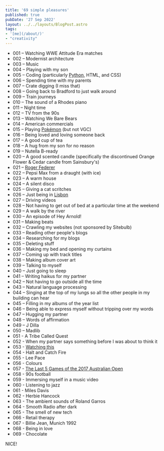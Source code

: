 ```yaml
---
title: '69 simple pleasures'
published: true
pubDate: '27 Sep 2022'
layout: ../../layouts/BlogPost.astro
tags:
- '[me](/about/)'
- "creativity"
---
```


* 001 – Watching WWE Attitude Era matches
* 002 – Modernist architecture
* 003 – Music
* 004 – Playing with my son
* 005 – Coding (particularly [Python](/wiki/tech/python/), HTML, and CSS)
* 006 – Spending time with my parents
* 007 – Crate digging (I miss that)
* 008 – Going back to Bradford to just walk around
* 009 – Train journeys
* 010 – The sound of a Rhodes piano
* 011 – Night time
* 012 – TV from the 90s
* 013 – Watching We Bare Bears
* 014 – American commercials
* 015 – Playing [Pokémon](/wiki/pokemon/) (but not VGC)
* 016 – Being loved and loving someone back
* 017 – A good cup of tea
* 018 – A hug from my son for no reason
* 019 – Nutella B-ready
* 020 – A good scented candle (specifically the discontinued Orange Flower & Cedar candle from Sainsbury's)
* 021 – [Roger Federer](/wiki/sport/roger-federer/)
* 022 – Pepsi Max from a draught (with ice)
* 023 – A warm house
* 024 – A silent disco
* 025 – Giving a cat scritches
* 026 – Just being in [Lisbon](/wiki/lisbon/)
* 027 – Driving videos
* 028 – Not having to get out of bed at a particular time at the weekend
* 029 – A walk by the river
* 030 – An episode of Hey Arnold!
* 031 – Making beats
* 032 – Crawling my websites (not sponsored by Sitebulb)
* 033 – Reading other people's blogs
* 034 – Researching for my blogs
* 035 – Deleting stuff
* 036 – Making my bed and opening my curtains
* 037 – Coming up with track titles
* 038 – Making album cover art
* 039 – Talking to myself
* 040 – Just going to sleep
* 041 – Writing haikus for my partner
* 042 – Not having to go outside all the time
* 043 – Natural language processing
* 044 – Singing at the top of my lungs so all the other people in my building can hear
* 045 – Filling in my albums of the year list
* 046 – Being able to express myself without tripping over my words
* 047 – Hugging my partner
* 048 – Words of affirmation
* 049 – J Dilla
* 050 – Madlib
* 051 - A Tribe Called Quest
* 052 - When my partner says something before I was about to think it
* 053 - [Watching this](/post/boom-tetris-for-jeff/)
* 054 - Halt and Catch Fire
* 055 - Lee Pace
* 056 - Colours
* 057 - [The Last 5 Games of the 2017 Australian Open](/post/the-last-5-games-of-the-2017-australian-open/)
* 058 - 90s football
* 059 - Immersing myself in a music video
* 060 - Listening to jazz
* 061 - Miles Davis
* 062 - Herbie Hancock
* 063 - The ambient sounds of Roland Garros
* 064 - Smooth Radio after dark
* 065 - The smell of new tech
* 066 - Retail therapy
* 067 - Billie Jean, Munich 1992
* 068 - Being in love
* 069 - Chocolate

NICE!